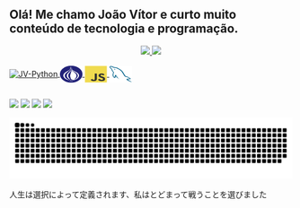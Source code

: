 ## Olá! Me chamo João Vítor e curto muito conteúdo de tecnologia e programação.

<div align="center">
  <a href="https://github.com/lLittleJohnl">
  <img height="130em" src="https://github-readme-stats.vercel.app/api?username=lLittleJohnl&show_icons=true&theme=tokyonight&include_all_commits=true&count_private=true"/> 
  <img height="130em" src="https://github-readme-stats.vercel.app/api/top-langs/?username=lLittleJohnl&layout=compact&langs_count=7&theme=tokyonight"/>
</div>
<div style="display: inline_block"><br>
   <img align="center" alt="JV-Python" height="30" width="40" src="https://cdn.jsdelivr.net/gh/devicons/devicon/icons/python/python-original.svg">
   <img align="center" alt="JV-Perl" height="30" width="40" src="https://github.com/devicons/devicon/blob/master/icons/perl/perl-original.svg">
   <img align="center" alt="JV-JavaScript" height="30" width="40" src="https://github.com/devicons/devicon/blob/master/icons/javascript/javascript-original.svg">
   <img align="center" alt="JV-MySQL" height="30" width="40" src="https://github.com/devicons/devicon/blob/master/icons/mysql/mysql-original.svg"> 
</div>
  
  ##
 
<div>
    <a href="https://www.linkedin.com/in/joão-vitor-19322617b" target="_blank"><img src="https://img.shields.io/badge/-LinkedIn-%230077B5?style=for-the-badge&logo=linkedin&logoColor=white" target="_blank"></a>
  <a href = "mailto:joaovitorpessoa10@gmail.com"><img src="https://img.shields.io/badge/-Gmail-%23333?style=for-the-badge&logo=gmail&logoColor=white" target="_blank"></a>
    <a href="https://www.instagram.com/x_littlejohn_x/" target="_blank"><img src="https://img.shields.io/badge/-Instagram-%23E4405F?style=for-the-badge&logo=instagram&logoColor=white" target="_blank"></a>
 	 <a href="https://discord.gg/9wDp4S3p" target="_blank"><img src="https://img.shields.io/badge/Discord-7289DA?style=for-the-badge&logo=discord&logoColor=white" target="_blank"></a> 
   
 
  ![Snake animation](https://github.com/lLittleJohnl/lLittleJohnl/blob/output/github-contribution-grid-snake.svg)
 
</div>
人生は選択によって定義されます、私はとどまって戦うことを選びました
